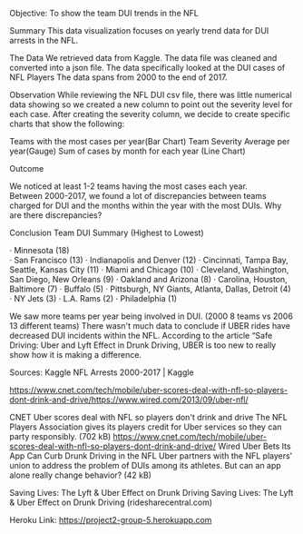 Objective:
To show the team DUI trends in the NFL

Summary
 This data visualization focuses on yearly trend data for DUI arrests in the NFL. 

 The Data
We retrieved data from Kaggle. The data file was cleaned and converted into a json file. The data specifically looked at the DUI cases of NFL Players The data spans from 2000 to the end of 2017. 
 
Observation
While reviewing the NFL DUI csv file, there was little numerical data showing so we created a new column to point out the severity level for each case.  After creating the severity column, we decide to create specific charts that show the following:
 
Teams with the most cases per year(Bar Chart)
Team Severity Average per year(Gauge)
 Sum of cases by month for each year (Line Chart)

Outcome

We noticed at least 1-2 teams having the most cases each year.  
Between 2000-2017, we found a lot of discrepancies between teams charged for DUI and the months within the year with the most DUIs. Why are there discrepancies?
 
Conclusion
 Team DUI Summary (Highest to Lowest)
 
·   	Minnesota (18)  
·   	San Francisco (13)
·   	Indianapolis and Denver (12)
·   	Cincinnati, Tampa Bay, Seattle, Kansas City (11)
·   	Miami and Chicago (10)
·   	Cleveland, Washington, San Diego, New Orleans (9)
·   	Oakland and Arizona (8)
·   	Carolina, Houston, Baltimore (7)
·   	Buffalo (5)
·   	Pittsburgh, NY Giants, Atlanta, Dallas, Detroit (4)
·   	NY Jets (3)
·   	L.A. Rams (2)
·   	Philadelphia (1)
 
 We saw more teams per year being involved in DUI.  (2000 8 teams vs 2006 13 different teams)
There wasn't much data to conclude if UBER rides have decreased DUI incidents within the NFL. According to the article “Safe Driving: Uber and Lyft Effect in Drunk Driving, UBER is too new to really show how it is making a difference. 
 
 
 
Sources:
Kaggle
NFL Arrests 2000-2017 | Kaggle

https://www.cnet.com/tech/mobile/uber-scores-deal-with-nfl-so-players-dont-drink-and-drive/https://www.wired.com/2013/09/uber-nfl/
 
CNET
Uber scores deal with NFL so players don't drink and drive
The NFL Players Association gives its players credit for Uber services so they can party responsibly. (702 kB)
https://www.cnet.com/tech/mobile/uber-scores-deal-with-nfl-so-players-dont-drink-and-drive/
Wired
Uber Bets Its App Can Curb Drunk Driving in the NFL
Uber partners with the NFL players' union to address the problem of DUIs among its athletes. But can an app alone really change behavior? (42 kB)
 
Saving Lives: The Lyft & Uber Effect on Drunk Driving
Saving Lives: The Lyft & Uber Effect on Drunk Driving (ridesharecentral.com)

Heroku Link: https://project2-group-5.herokuapp.com
